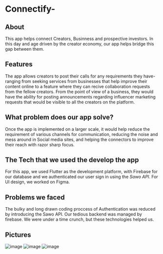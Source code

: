 # Connectify-
## About
This app helps connect Creators, Businness and prospective investors. In this day and age driven by the creator economy, our app helps bridge this gap between them.
## Features
The app allows creators to post their calls for any requirements they have- ranging from seeking services from businesses that help improve their content online to a feature where they can recive collaboration requests from the fellow creators. 
From the point of view of a business, they would have the ability for posting announcements regarding influencer marketing requests that would be visible to all the creators on the platform. 
## What problem does our app solve?
Once the app is implemented on a larger scale, it would help reduce the requirement of various channels for communication, reducing the noise and mess around in Social media sites, and helping the connectors to improve their reach with razor sharp focus.
## The Tech that we used the develop the app
For this app, we used Flutter as the development platform, with Firebase for our database and we authenticated our user sign in using the *Sawo API*. For UI design, we worked on Figma. 
## Problems we faced
The bulky and long drawn coding proccess of Authentication was reduced by introducing the Sawo API. Our tedious backend was managed by firebase. We were under a time crunch, but these technologies helped us.
## Pictures
![image](https://user-images.githubusercontent.com/77959565/129561613-e7bbe31d-466e-469f-834c-10f72e4340e9.png)
![image](https://user-images.githubusercontent.com/77959565/129561653-d08eb578-601d-4681-b58c-124b0dce56ce.png)
![image](https://user-images.githubusercontent.com/77959565/129561697-c1c655e3-4cf3-4b07-945c-a4179ee6d618.png)

